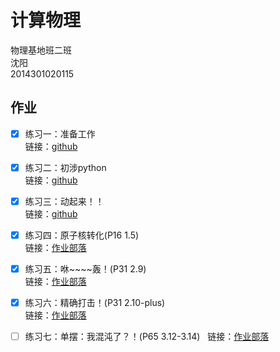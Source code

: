 # 计算物理   
物理基地班二班   
沈阳   
2014301020115   

## 作业   
 * [x] 练习一：准备工作   
链接：[github](https://github.com/whu-sy/computationalphysics_N2014301020115/blob/master/reports/E1.md)   

* [x] 练习二：初涉python   
链接：[github](https://github.com/whu-sy/computationalphysics_N2014301020115/blob/master/reports/E2.md)

* [x] 练习三：动起来！！  
链接：[github](https://github.com/whu-sy/computationalphysics_N2014301020115/blob/master/reports/E3.md)

* [x] 练习四：原子核转化(P16 1.5)  
链接：[作业部落](https://www.zybuluo.com/whu-sy/note/522434)

* [x] 练习五：咻\~~~~轰！(P31 2.9)    
链接：[作业部落](https://www.zybuluo.com/whu-sy/note/533224)

* [x] 练习六：精确打击！(P31 2.10-plus)   
链接：[作业部落](https://www.zybuluo.com/whu-sy/note/540944)

* [ ] 练习七：单摆：我混沌了？！(P65 3.12-3.14)   
链接：[作业部落](https://www.zybuluo.com/whu-sy/note/666666)

